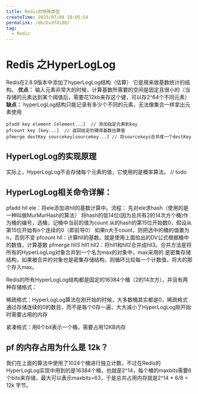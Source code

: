 ```yaml
---
title: Redis的特殊类型
createTime: 2025/07/04 18:05:54
permalink: /db/bvdfdi88/
tag:
  - Redis
---
```



# Redis 之HyperLogLog

Redis在2.8.9版本中添加了hyperLogLog结构（估算）
它是用来做基数统计的结构。
**优点：**
输入元素非常大的时候，计算基数所需要的空间是固定且很小的（当存储的元素达到某个阈值后，需要花12kb来存这个键，可以存2^64个不同元素）
**缺点：**
hyperLogLog结构只能记录有多少个不同的元素，无法像集合一样拿出元素使用

```shell
pfadd key element [element...]  // 添加指定元素到key
pfcount key [key...]  // 返回给定的键得基数估算值
pfmerge destKey sourcekey[sourcekey...] // 将sourcekeys合并成一个destKey
```

## HyperLogLog的实现原理
实际上，HyperLogLog不会存储每个元素的值，它使用的是概率算法。
// todo


## HyperLogLog相关命令详解：
pfadd hll ele：将ele添加进hll的基数计算中。流程：
先对ele求hash（使用的是一种叫做MurMurHash的算法） 
将hash的低14位(因为总共有2的14次方个桶)作为桶的编号，选桶，记桶中当前的值为count
从的hash的第15位开始数0，假设从第15位开始有n个连续的0（即前导0）
如果n大于count，则把选中的桶的值置为n，否则不变
pfcount hll：计算hll的基数。就是使用上面给出的DV公式根据桶中的数值，计算基数
pfmerge hll3 hll1 hll2：将hll1和hll2合并成hll3。合并方法是将所有的HyperLogLog对象合并到一个名为max的对象中，max采用的  是密集存储结构，如果被合并的对象也是密集存储结构，则循环比较每一个计数值，将大的那个存入max。

Redis的所有HyperLogLog结构都是固定的16384个桶（2的14次方），并且有两种存储格式：

稀疏格式：HyperLogLog算法在刚开始的时候，大多数桶其实都是0，稀疏格式通过存储连续的0的数目，而不是每个0存一遍，大大减小了HyperLogLog刚开始时需要占用的内存

紧凑格式：用6个bit表示一个桶，需要占用12KB内存

## pf 的内存占用为什么是 12k？
我们在上面的算法中使用了1024个桶进行独立计数，不过在Redis的HyperLogLog实现中用到的是16384个桶，也就是2^14，每个桶的maxbits需要6个bits来存储，最大可以表示maxbits=63，于是总共占用内存就是2^14 * 6/8 = 12k 字节。